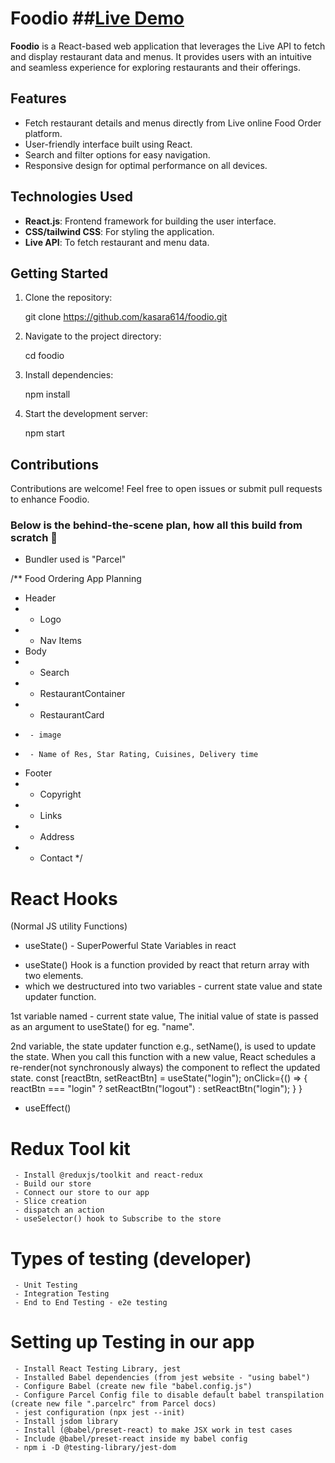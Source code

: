 # Foodio  ##[Live Demo](https://foodio614.netlify.app/)

**Foodio** is a React-based web application that leverages the Live API to fetch and display restaurant data and menus. It provides users with an intuitive and seamless experience for exploring restaurants and their offerings.  

## Features  
- Fetch restaurant details and menus directly from Live online Food Order platform.  
- User-friendly interface built using React.  
- Search and filter options for easy navigation.  
- Responsive design for optimal performance on all devices.  

## Technologies Used  
- **React.js**: Frontend framework for building the user interface.  
- **CSS/tailwind CSS**: For styling the application.  
- **Live API**: To fetch restaurant and menu data.  

## Getting Started  
1. Clone the repository:  
     
   git clone https://github.com/kasara614/foodio.git  
     
2. Navigate to the project directory:  
     
   cd foodio  
  
3. Install dependencies:  
     
   npm install  
     
4. Start the development server:  
     
   npm start  


## Contributions  
Contributions are welcome! Feel free to open issues or submit pull requests to enhance Foodio.

### Below is the behind-the-scene plan, how all this build from scratch 🙂

- Bundler used is "Parcel"

/**   Food Ordering App Planning
 * Header
 *  - Logo
 *  - Nav Items
 * Body
 *  - Search
 *  - RestaurantContainer
 *    - RestaurantCard 
 *      - image
 *      - Name of Res, Star Rating, Cuisines, Delivery time
 * Footer
 *  - Copyright
 *  - Links
 *  - Address
 *  - Contact
 */

# React Hooks
(Normal JS utility Functions)
- useState() - SuperPowerful State Variables in react
* useState() Hook is a function provided by react that return array with two elements.
* which we destructured into two variables -  current state value and state updater function.

1st variable named - current state value, The initial value of state is passed as an argument to useState() for eg. "name".

2nd variable, the state updater function e.g., setName(), is used to update the state. When you call this function with a new value, React schedules a re-render(not synchronously always) the component to reflect the updated state.
                              const [reactBtn, setReactBtn] = useState("login");
                              onClick={() => {
                                                reactBtn === "login"
                                                ? setReactBtn("logout")
                                                : setReactBtn("login"); 
                                              }
                                        }
- useEffect()

# Redux Tool kit
     - Install @reduxjs/toolkit and react-redux  
     - Build our store
     - Connect our store to our app
     - Slice creation
     - dispatch an action
     - useSelector() hook to Subscribe to the store

# Types of testing (developer)
     - Unit Testing
     - Integration Testing
     - End to End Testing - e2e testing

# Setting up Testing in our app
     - Install React Testing Library, jest
     - Installed Babel dependencies (from jest website - "using babel")
     - Configure Babel (create new file "babel.config.js")
     - Configure Parcel Config file to disable default babel transpilation (create new file ".parcelrc" from Parcel docs)
     - jest configuration (npx jest --init)
     - Install jsdom library
     - Install (@babel/preset-react) to make JSX work in test cases
     - Include @babel/preset-react inside my babel config 
     - npm i -D @testing-library/jest-dom
